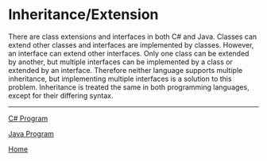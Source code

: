 # Inheritance/Extension

There are class extensions and interfaces in both C# and Java.
Classes can extend other classes and interfaces are implemented by classes.
However, an interface can extend other interfaces.
Only one class can be extended by another, but multiple interfaces can be implemented by a class or extended by an interface.
Therefore neither language supports multiple inheritance, but implementing multiple interfaces is a solution to this problem.
Inheritance is treated the same in both programming languages, except for their differing syntax.

---
[C# Program](c-sharp)

[Java Program](java)

[Home](../README.md)